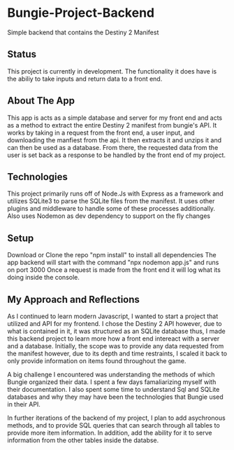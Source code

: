 # Bungie-Project-Backend
Simple backend that contains the Destiny 2 Manifest

## Status
This project is currently in development. 
The functionality it does have is the abiliy to take inputs and return data to a front end.

## About The App
This app is acts as a simple database and server for my front end and acts as a method to extract the entire Destiny 2 manifest from bungie's API. 
It works by taking in a request from the front end, a user input, and downloading the manfiest from the api. It then extracts it and unzips it and can then be used as a database.
From there, the requested data from the user is set back as a response to be handled by the front end of my project.

## Technologies
This project primarily runs off of Node.Js with Express as a framework and utilizes SQLite3 to parse the SQLite files from the manifest. 
It uses other plugins and middleware to handle some of these processes additionally.
Also uses Nodemon as dev dependency to support on the fly changes

## Setup
Download or Clone the repo
"npm install" to install all dependencies
The app backend will start with the command "npx nodemon app.js" and runs on port 3000
Once a request is made from the front end it will log what its doing inside the console.

## My Approach and Reflections 
As I continued to learn modern Javascript, I wanted to start a project that utilized and API for my frontend. 
I chose the Destiny 2 API however, due to what is contained in it, it was structured as an SQLite database thus, I made this backend project to learn more how a front end intereact with a server and a database.
Initially, the scope was to provide any data requested from the manifest however, due to its depth and time restraints, I scaled it back to only provide information on items found throughout the game.

A big challenge I encountered was understanding the methods of which Bungie organized their data. I spent a few days famaliarizing myself with their documentation.
I also spent some time to understand Sql and SQLite databases and why they may have been the technologies that Bungie used in their API. 

In further iterations of the backend of my project, I plan to add asychronous methods, and to provide SQL queries that can search through all tables to provide more item information.
In addition, add the ability for it to serve information from the other tables inside the databse.
